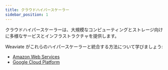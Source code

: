 ```yaml
---
title: クラウドハイパースケーラー
sidebar_position: 1
---
```


クラウドハイパースケーラーは、大規模なコンピューティングとストレージ向けに多様なサービスとインフラストラクチャを提供します。

Weaviate がこれらのハイパースケーラーと統合する方法について学びましょう:  
* [Amazon Web Services](/integrations/cloud-hyperscalers/aws)  
* [Google Cloud Platform](/integrations/cloud-hyperscalers/google)

